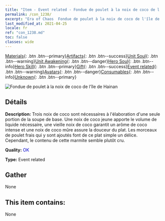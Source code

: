 ```yaml
---
title: "Item - Event related - Fondue de poulet à la noix de coco de l'île de Hainan"
permalink: /con_1238/
excerpt: "Era of Chaos  Fondue de poulet à la noix de coco de l'île de Hainan"
last_modified_at: 2021-04-25
locale: fr
ref: "con_1238.md"
toc: false
classes: wide
---
```

 [Materials](/ItemsFR/){: .btn .btn--primary}[Artifacts](/ItemsFR/Artifacts/){: .btn .btn--success}[Unit Soul](/ItemsFR/UnitSoul/){: .btn .btn--warning}[Unit Awakening](/ItemsFR/UnitAwakening/){: .btn .btn--danger}[Hero Soul](/ItemsFR/HeroSoul/){: .btn .btn--info}[Hero Skill](/ItemsFR/HeroSkill/){: .btn .btn--primary}[Gift](/ItemsFR/Gift/){: .btn .btn--success}[Event related](/ItemsFR/Events/){: .btn .btn--warning}[Avatars](/ItemsFR/Avatars/){: .btn .btn--danger}[Consumables](/ItemsFR/Consumables/){: .btn .btn--info}[Unknown](/ItemsFR/Unknown/){: .btn .btn--primary}

 ![Fondue de poulet à la noix de coco de l'île de Hainan](/images/t/i_81531231.png)

## Détails
 **Description:** Trois noix de coco sont nécessaires à l'élaboration d'une seule portion de la soupe de base. Une noix de coco jeune apporte le volume de liquide nécessaire, une vieille noix de coco garantit un arôme de coco intense et une noix de coco mûre assure la douceur du plat. Les morceaux de poulet frais qui y sont ajoutés font de ce plat simple un délice. Cependant, le contenu de cette marmite semble plutôt cru.

 **Quality:** <span style="color: #0000CD">OK</span>

 **Type:** Event related

## Gather

  None

## This item contains:

  None

